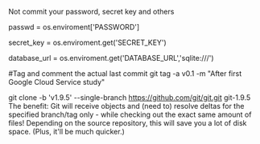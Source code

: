 Not commit your password, secret key and others

passwd = os.enviroment['PASSWORD']

secret_key = os.enviroment.get('SECRET_KEY')

database_url = os.enviroment.get('DATABASE_URL','sqlite:///')

#Tag and comment the actual last commit
git tag -a v0.1 -m "After first Google Cloud Service study"

git clone -b 'v1.9.5' --single-branch https://github.com/git/git.git git-1.9.5
The benefit: Git will receive objects and (need to) resolve deltas for the specified branch/tag only - while checking out the exact same amount of files! Depending on the source repository, this will save you a lot of disk space. (Plus, it'll be much quicker.)



